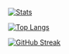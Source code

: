 [![Stats](https://github-readme-stats.vercel.app/api?username=Lahphim&show_icons=true&theme=tokyonight&count_private=true&hide=issues&hide_border=true)](https://github.com/anuraghazra/github-readme-stats)

[![Top Langs](https://github-readme-stats.vercel.app/api/top-langs/?username=Lahphim&theme=tokyonight&layout=compact&hide_border=true)](https://github.com/anuraghazra/github-readme-stats)

[![GitHub Streak](https://github-readme-streak-stats.herokuapp.com/?user=Lahphim&theme=tokyonight&hide_border=true)](https://git.io/streak-stats)
